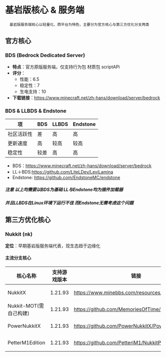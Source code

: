 # 基岩版核心 & 服务端

      基岩版服务端核心以轻量化、跨平台为特色，主要分为官方核心与第三方优化分支两类

## 官方核心      

### BDS (Bedrock Dedicated Server)
- **特点**：官方原版服务端，仅支持行为包 材质包 scriptAPi
- **评分**：
  - 性能：6.5
  - 稳定性：7
  - 生电支持：10
- **下载链接**：https://www.minecraft.net/zh-hans/download/server/bedrock

###  BDS & LLBDS & Endstone
| 项     | BDS   | LLBDS   | Endstone  |
|-------|------|------|------|
| 社区活跃性 | 差    | 高    | 高    |
| 更新速度 | 高    | 较高    | 较高    |
| 稳定性  | 较差   | 高   | 高   |

- BDS：https://www.minecraft.net/zh-hans/download/server/bedrock
- LL＋BDS:https://github.com/LiteLDev/LeviLamina
- Endstone: https://github.com/EndstoneMC/endstone
##### 注意 以上均需要以BDS为基础 LL与Endstone均为插件加载器
##### 并且LLBDS在Linux环境下运行不佳 而Endstone无需考虑这个问题

## 第三方优化核心

### Nukkit (nk)
​​**定位**​​：早期基岩版服务端代表，现生态趋于边缘化

#### 主流分支核心
| 核心名称       | 支持游戏版本 | 链接   |JAVA版本| 状态   |
|----------------|--------------|---------|---------|---------|
| NukkitX   |1.21.93 | https://www.minebbs.com/resources/nukkitx.32/|17＋| 活跃|
| Nukkit-MOT(需自己构建)|1.21.93|https://github.com/MemoriesOfTime/Nukkit-MOT |17＋|活跃| 
| PowerNukkitX|  1.21.93|https://github.com/PowerNukkitX/PowerNukkitX|17＋|活跃|
| PetterM1Edition|1.21.93 | https://github.com/PetteriM1/NukkitPetteriM1Edition/|17＋|活跃| 

